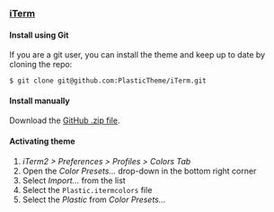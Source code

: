 ### [iTerm](https://iterm2.com/)

#### Install using Git

If you are a git user, you can install the theme and keep up to date by cloning
the repo:

    $ git clone git@github.com:PlasticTheme/iTerm.git

#### Install manually

Download the
[GitHub .zip file](https://github.com/PlasticTheme/iTerm/archive/refs/heads/main.zip).

#### Activating theme

1.  _iTerm2 > Preferences > Profiles > Colors Tab_
2.  Open the _Color Presets..._ drop-down in the bottom right corner
3.  Select _Import..._ from the list
4.  Select the `Plastic.itermcolors` file
5.  Select the _Plastic_ from _Color Presets..._

